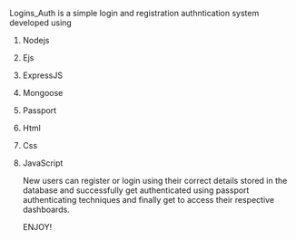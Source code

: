 Logins_Auth is a simple login and registration authntication system developed using 
1. Nodejs
2. Ejs
3. ExpressJS
4. Mongoose
5. Passport
6. Html
7. Css
8. JavaScript

   New users can register or login using their correct details stored in the database and successfully get authenticated using passport authenticating techniques and finally get to access
   their respective dashboards.



   ENJOY!
